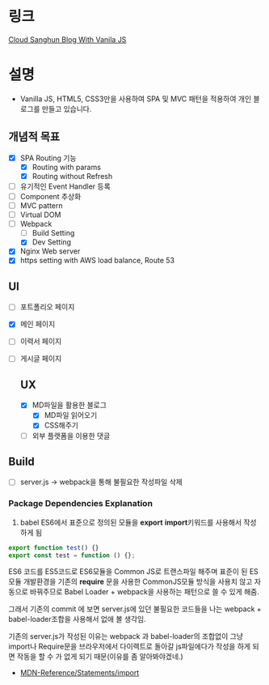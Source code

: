 # 링크

[Cloud Sanghun Blog With Vanila JS](https://blog.cloud-sanghun.com/)

# 설명

- Vanilla JS, HTML5, CSS3만을 사용하여 SPA 및 MVC 패턴을 적용하여 개인 블로그를 만들고 있습니다.

## 개념적 목표

- [x] SPA Routing 기능
  - [x] Routing with params
  - [x] Routing without Refresh
- [ ] 유기적인 Event Handler 등록
- [ ] Component 추상화
- [ ] MVC pattern
- [ ] Virtual DOM
- [ ] Webpack
  - [ ] Build Setting
  - [x] Dev Setting
- [x] Nginx Web server
- [x] https setting with AWS load balance, Route 53

## UI

- [ ] 포트폴리오 페이지
- [x] 메인 페이지
- [ ] 이력서 페이지
- [ ] 게시글 페이지

  ## UX

  - [x] MD파일을 활용한 블로그
    - [x] MD파일 읽어오기
    - [x] CSS해주기
  - [ ] 외부 플랫폼을 이용한 댓글

## Build

-[ ] server.js -> webpack을 통해 불필요한 작성파일 삭제

### Package Dependencies Explanation

1. babel
   ES6에서 표준으로 정의된 모듈을 **export** **import**키워드를 사용해서 작성하게 됨

```js
export function test() {}
export const test = function () {};
```

ES6 코드를 ES5코드로 ES6모듈을 Common JS로 트랜스파일 해주며 표준이 된 ES 모듈 개발환경을 기존의 **require** 문을 사용한 CommonJS모듈 방식을 사용치 않고 자동으로 바꿔주므로 Babel Loader + webpack을 사용하는 패턴으로 쓸 수 있게 해줌.

그래서 기존의 commit 에 보면 server.js에 있던 불필요한 코드들을 나는 webpack + babel-loader조합을 사용해서 없애 볼 생각임.

기존의 server.js가 작성된 이유는 webpack 과 babel-loader의 조합없이 그냥 import나 Require문을 브라우저에서 다이렉트로 돌아갈 js파일에다가 작성을 하게 되면 작동을 할 수 가 없게 되기 때문(이유를 좀 알아봐야겠네.)

- [MDN-Reference/Statements/import](https://developer.mozilla.org/en-US/docs/Web/JavaScript/Reference/Statements/import)
